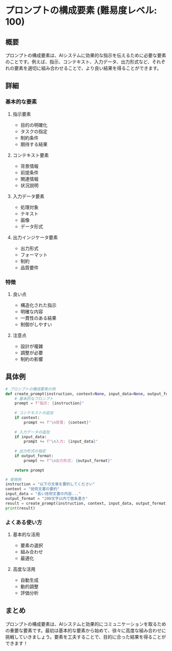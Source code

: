 # プロンプトの構成要素 (難易度レベル: 100)

## 概要
プロンプトの構成要素は、AIシステムに効果的な指示を伝えるために必要な要素のことです。例えば、指示、コンテキスト、入力データ、出力形式など、それぞれの要素を適切に組み合わせることで、より良い結果を得ることができます。

## 詳細
### 基本的な要素
1. 指示要素
   - 目的の明確化
   - タスクの指定
   - 制約条件
   - 期待する結果

2. コンテキスト要素
   - 背景情報
   - 前提条件
   - 関連情報
   - 状況説明

3. 入力データ要素
   - 処理対象
   - テキスト
   - 画像
   - データ形式

4. 出力インジケータ要素
   - 出力形式
   - フォーマット
   - 制約
   - 品質要件

### 特徴
1. 良い点
   - 構造化された指示
   - 明確な内容
   - 一貫性のある結果
   - 制御がしやすい

2. 注意点
   - 設計が複雑
   - 調整が必要
   - 制約の影響

## 具体例
```python
# プロンプトの構成要素の例
def create_prompt(instruction, context=None, input_data=None, output_format=None):
    # 基本的なプロンプト
    prompt = f"指示: {instruction}"
    
    # コンテキストの追加
    if context:
        prompt += f"\n背景: {context}"
    
    # 入力データの追加
    if input_data:
        prompt += f"\n入力: {input_data}"
    
    # 出力形式の指定
    if output_format:
        prompt += f"\n出力形式: {output_format}"
    
    return prompt

# 使用例
instruction = "以下の文章を要約してください"
context = "技術文書の要約"
input_data = "長い技術文書の内容..."
output_format = "200文字以内で箇条書き"
result = create_prompt(instruction, context, input_data, output_format)
print(result)
```

### よくある使い方
1. 基本的な活用
   - 要素の選択
   - 組み合わせ
   - 最適化

2. 高度な活用
   - 自動生成
   - 動的調整
   - 評価分析

## まとめ
プロンプトの構成要素は、AIシステムと効果的にコミュニケーションを取るための重要な要素です。最初は基本的な要素から始めて、徐々に高度な組み合わせに挑戦していきましょう。要素を工夫することで、目的に合った結果を得ることができます！ 
